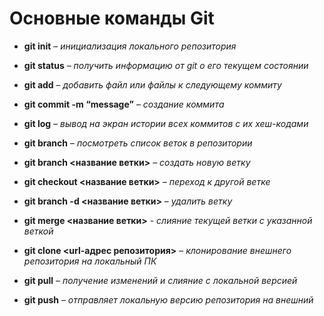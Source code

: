 # Основные команды Git

* **git init** – *инициализация локального репозитория*

* **git status** – *получить информацию от git о его текущем состоянии*

* **git add** – *добавить файл или файлы к следующему коммиту*

* **git commit -m “message”** – *создание коммита*

* **git log** – *вывод на экран истории всех коммитов с их хеш-кодами*

* **git branch** – *посмотреть список веток в репозитории*

* **git branch <название ветки>** – *создать новую ветку*

* **git checkout <название ветки>** – *переход к другой ветке*

* **git branch -d <название ветки>** – *удалить ветку*

* **git merge <название ветки>** - *слияние текущей ветки с указанной веткой*

* **git clone <url-адрес репозитория>** – *клонирование внешнего репозитория на  локальный ПК*

* **git pull** – *получение изменений и слияние с локальной версией*

* **git push** – *отправляет локальную версию репозитория на внешний*
